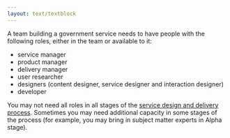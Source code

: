 ```yaml
---
layout: text/textblock
---
```

A team building a government service needs to have people with the following roles, either in the team or available to it:

-  service manager
-  product manager
-  delivery manager
-  user researcher
-  designers (content designer, service designer and interaction designer)
-  developer

You may not need all roles in all stages of the [service design and delivery process](../../service-design-delivery-process/). Sometimes you may need additional capacity in some stages of the process (for example, you may bring in subject matter experts in Alpha stage).
